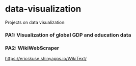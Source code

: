 # data-visualization
Projects on data visualization 

### PA1: Visualization of global GDP and education data

### PA2: WikiWebScraper 
https://ericskuse.shinyapps.io/WikiText/
